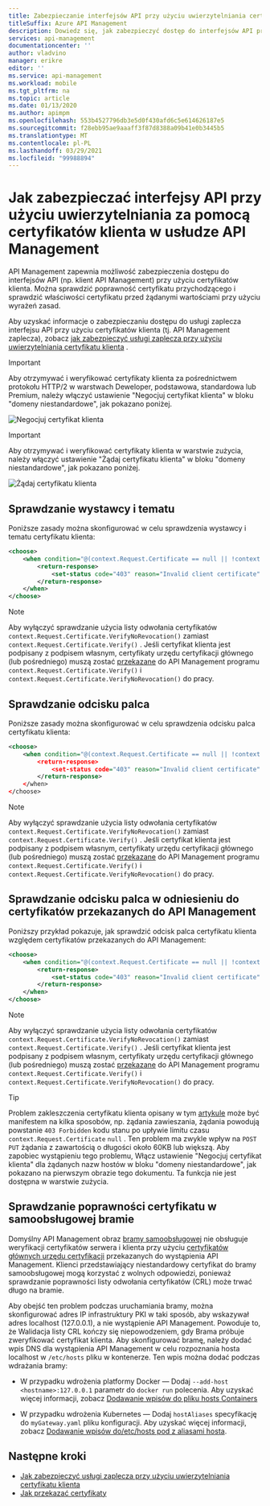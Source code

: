 ```yaml
---
title: Zabezpieczanie interfejsów API przy użyciu uwierzytelniania certyfikatów klientów w API Management
titleSuffix: Azure API Management
description: Dowiedz się, jak zabezpieczyć dostęp do interfejsów API przy użyciu certyfikatów klienta. Za pomocą wyrażeń zasad można sprawdzić poprawność certyfikatów przychodzących.
services: api-management
documentationcenter: ''
author: vladvino
manager: erikre
editor: ''
ms.service: api-management
ms.workload: mobile
ms.tgt_pltfrm: na
ms.topic: article
ms.date: 01/13/2020
ms.author: apimpm
ms.openlocfilehash: 553b4527796db3e5d0f430afd6c5e614626187e5
ms.sourcegitcommit: f28ebb95ae9aaaff3f87d8388a09b41e0b3445b5
ms.translationtype: MT
ms.contentlocale: pl-PL
ms.lasthandoff: 03/29/2021
ms.locfileid: "99988894"
---
```

# <a name="how-to-secure-apis-using-client-certificate-authentication-in-api-management"></a>Jak zabezpieczać interfejsy API przy użyciu uwierzytelniania za pomocą certyfikatów klienta w usłudze API Management

API Management zapewnia możliwość zabezpieczenia dostępu do interfejsów API (np. klient API Management) przy użyciu certyfikatów klienta. Można sprawdzić poprawność certyfikatu przychodzącego i sprawdzić właściwości certyfikatu przed żądanymi wartościami przy użyciu wyrażeń zasad.

Aby uzyskać informacje o zabezpieczaniu dostępu do usługi zaplecza interfejsu API przy użyciu certyfikatów klienta (tj. API Management zaplecza), zobacz [jak zabezpieczyć usługi zaplecza przy użyciu uwierzytelniania certyfikatu klienta](./api-management-howto-mutual-certificates.md) .

> [!IMPORTANT]
> Aby otrzymywać i weryfikować certyfikaty klienta za pośrednictwem protokołu HTTP/2 w warstwach Deweloper, podstawowa, standardowa lub Premium, należy włączyć ustawienie "Negocjuj certyfikat klienta" w bloku "domeny niestandardowe", jak pokazano poniżej.

![Negocjuj certyfikat klienta](./media/api-management-howto-mutual-certificates-for-clients/negotiate-client-certificate.png)

> [!IMPORTANT]
> Aby otrzymywać i weryfikować certyfikaty klienta w warstwie zużycia, należy włączyć ustawienie "Żądaj certyfikatu klienta" w bloku "domeny niestandardowe", jak pokazano poniżej.

![Żądaj certyfikatu klienta](./media/api-management-howto-mutual-certificates-for-clients/request-client-certificate.png)

## <a name="checking-the-issuer-and-subject"></a>Sprawdzanie wystawcy i tematu

Poniższe zasady można skonfigurować w celu sprawdzenia wystawcy i tematu certyfikatu klienta:

```xml
<choose>
    <when condition="@(context.Request.Certificate == null || !context.Request.Certificate.Verify() || context.Request.Certificate.Issuer != "trusted-issuer" || context.Request.Certificate.SubjectName.Name != "expected-subject-name")" >
        <return-response>
            <set-status code="403" reason="Invalid client certificate" />
        </return-response>
    </when>
</choose>
```

> [!NOTE]
> Aby wyłączyć sprawdzanie użycia listy odwołania certyfikatów `context.Request.Certificate.VerifyNoRevocation()` zamiast `context.Request.Certificate.Verify()` .
> Jeśli certyfikat klienta jest podpisany z podpisem własnym, certyfikaty urzędu certyfikacji głównego (lub pośredniego) muszą zostać [przekazane](api-management-howto-ca-certificates.md) do API Management programu `context.Request.Certificate.Verify()` i `context.Request.Certificate.VerifyNoRevocation()` do pracy.

## <a name="checking-the-thumbprint"></a>Sprawdzanie odcisku palca

Poniższe zasady można skonfigurować w celu sprawdzenia odcisku palca certyfikatu klienta:

```xml
<choose>
    <when condition="@(context.Request.Certificate == null || !context.Request.Certificate.Verify() || context.Request.Certificate.Thumbprint != "DESIRED-THUMBPRINT-IN-UPPER-CASE")" >
        <return-response>
            <set-status code="403" reason="Invalid client certificate" />
        </return-response>
    </when>
</choose>
```

> [!NOTE]
> Aby wyłączyć sprawdzanie użycia listy odwołania certyfikatów `context.Request.Certificate.VerifyNoRevocation()` zamiast `context.Request.Certificate.Verify()` .
> Jeśli certyfikat klienta jest podpisany z podpisem własnym, certyfikaty urzędu certyfikacji głównego (lub pośredniego) muszą zostać [przekazane](api-management-howto-ca-certificates.md) do API Management programu `context.Request.Certificate.Verify()` i `context.Request.Certificate.VerifyNoRevocation()` do pracy.

## <a name="checking-a-thumbprint-against-certificates-uploaded-to-api-management"></a>Sprawdzanie odcisku palca w odniesieniu do certyfikatów przekazanych do API Management

Poniższy przykład pokazuje, jak sprawdzić odcisk palca certyfikatu klienta względem certyfikatów przekazanych do API Management:

```xml
<choose>
    <when condition="@(context.Request.Certificate == null || !context.Request.Certificate.Verify()  || !context.Deployment.Certificates.Any(c => c.Value.Thumbprint == context.Request.Certificate.Thumbprint))" >
        <return-response>
            <set-status code="403" reason="Invalid client certificate" />
        </return-response>
    </when>
</choose>

```

> [!NOTE]
> Aby wyłączyć sprawdzanie użycia listy odwołania certyfikatów `context.Request.Certificate.VerifyNoRevocation()` zamiast `context.Request.Certificate.Verify()` .
> Jeśli certyfikat klienta jest podpisany z podpisem własnym, certyfikaty urzędu certyfikacji głównego (lub pośredniego) muszą zostać [przekazane](api-management-howto-ca-certificates.md) do API Management programu `context.Request.Certificate.Verify()` i `context.Request.Certificate.VerifyNoRevocation()` do pracy.

> [!TIP]
> Problem zakleszczenia certyfikatu klienta opisany w tym [artykule](https://techcommunity.microsoft.com/t5/Networking-Blog/HTTPS-Client-Certificate-Request-freezes-when-the-Server-is/ba-p/339672) może być manifestem na kilka sposobów, np. żądania zawieszania, żądania powodują powstanie `403 Forbidden` kodu stanu po upływie limitu czasu `context.Request.Certificate` `null` . Ten problem ma zwykle wpływ na `POST` `PUT` żądania z zawartością o długości około 60KB lub większą.
> Aby zapobiec wystąpieniu tego problemu, Włącz ustawienie "Negocjuj certyfikat klienta" dla żądanych nazw hostów w bloku "domeny niestandardowe", jak pokazano na pierwszym obrazie tego dokumentu. Ta funkcja nie jest dostępna w warstwie zużycia.

## <a name="certificate-validation-in-self-hosted-gateway"></a>Sprawdzanie poprawności certyfikatu w samoobsługowej bramie

Domyślny API Management obraz [bramy samoobsługowej](self-hosted-gateway-overview.md) nie obsługuje weryfikacji certyfikatów serwera i klienta przy użyciu [certyfikatów głównych urzędu certyfikacji](api-management-howto-ca-certificates.md) przekazanych do wystąpienia API Management. Klienci przedstawiający niestandardowy certyfikat do bramy samoobsługowej mogą korzystać z wolnych odpowiedzi, ponieważ sprawdzanie poprawności listy odwołania certyfikatów (CRL) może trwać długo na bramie. 

Aby obejść ten problem podczas uruchamiania bramy, można skonfigurować adres IP infrastruktury PKI w taki sposób, aby wskazywał adres localhost (127.0.0.1), a nie wystąpienie API Management. Powoduje to, że Walidacja listy CRL kończy się niepowodzeniem, gdy Brama próbuje zweryfikować certyfikat klienta. Aby skonfigurować bramę, należy dodać wpis DNS dla wystąpienia API Management w celu rozpoznania hosta localhost w `/etc/hosts` pliku w kontenerze. Ten wpis można dodać podczas wdrażania bramy:
 
* W przypadku wdrożenia platformy Docker — Dodaj `--add-host <hostname>:127.0.0.1` parametr do `docker run` polecenia. Aby uzyskać więcej informacji, zobacz [Dodawanie wpisów do pliku hosts Containers](https://docs.docker.com/engine/reference/commandline/run/#add-entries-to-container-hosts-file---add-host)
 
* W przypadku wdrożenia Kubernetes — Dodaj `hostAliases` specyfikację do `myGateway.yaml` pliku konfiguracji. Aby uzyskać więcej informacji, zobacz [Dodawanie wpisów do/etc/hosts pod z aliasami hosta](https://kubernetes.io/docs/concepts/services-networking/add-entries-to-pod-etc-hosts-with-host-aliases/).




## <a name="next-steps"></a>Następne kroki

-   [Jak zabezpieczyć usługi zaplecza przy użyciu uwierzytelniania certyfikatu klienta](./api-management-howto-mutual-certificates.md)
-   [Jak przekazać certyfikaty](./api-management-howto-mutual-certificates.md)
